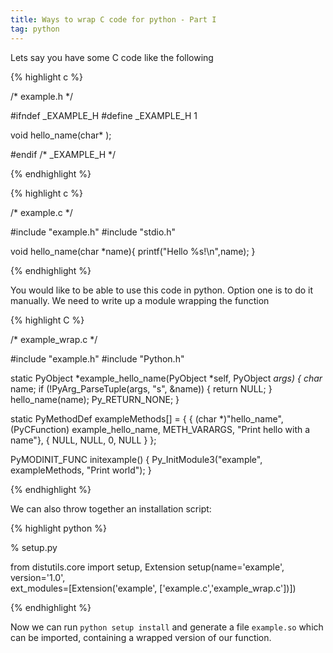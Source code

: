 ```yaml
---
title: Ways to wrap C code for python - Part I
tag: python
---
```


Lets say you have some C code like the following


{% highlight c %}

/* example.h */

#ifndef _EXAMPLE_H
#define _EXAMPLE_H 1

void hello_name(char* );

#endif /* _EXAMPLE_H */

{% endhighlight %}

{% highlight c %}

/* example.c */

#include "example.h"
#include "stdio.h"

void hello_name(char *name){
  printf("Hello %s!\n",name);
}

{% endhighlight %}

You would like to be able to use this code in python. Option one is to do it manually. We need to write up a module wrapping the function

{% highlight C %}

/* example_wrap.c */

#include "example.h"
#include "Python.h"

static PyObject *example_hello_name(PyObject *self, PyObject *args) {
  char* name;
  if (!PyArg_ParseTuple(args, "s", &name)) {
      return NULL;
  }
  hello_name(name);
  Py_RETURN_NONE; 
}

static PyMethodDef exampleMethods[] = {
	{ (char *)"hello_name", (PyCFunction) example_hello_name, METH_VARARGS, "Print hello with a name"},
	{ NULL, NULL, 0, NULL }
};

PyMODINIT_FUNC initexample() {
  Py_InitModule3("example", exampleMethods, "Print world");
}

{% endhighlight %}

We can also throw together an installation script:

{% highlight python %}

% setup.py

from distutils.core import setup, Extension
setup(name='example', version='1.0',  \
      ext_modules=[Extension('example', ['example.c','example_wrap.c'])])

{% endhighlight %}


Now we can run `python setup install` and generate a file `example.so` which can be imported, containing a wrapped version of our function.
